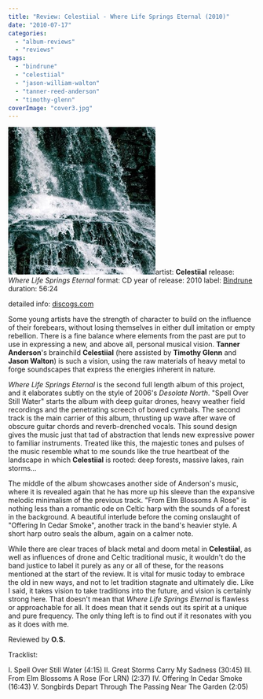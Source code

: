 ```yaml
---
title: "Review: Celestiial - Where Life Springs Eternal (2010)"
date: "2010-07-17"
categories: 
  - "album-reviews"
  - "reviews"
tags: 
  - "bindrune"
  - "celestiial"
  - "jason-william-walton"
  - "tanner-reed-anderson"
  - "timothy-glenn"
coverImage: "cover3.jpg"
---
```


[![](images/cover3.jpg "celestiial_wlse")](http://www.eveningoflight.nl/wordpress/wp-content/uploads/2010/07/cover3.jpg)artist: **Celestiial** release: _Where Life Springs Eternal_ format: CD year of release: 2010 label: [Bindrune](http://bindrunerecordings.com/) duration: 56:24

detailed info: [discogs.com](http://www.discogs.com/Celestiial-Where-Life-Springs-Eternal/release/2254208)

Some young artists have the strength of character to build on the influence of their forebears, without losing themselves in either dull imitation or empty rebellion. There is a fine balance where elements from the past are put to use in expressing a new, and above all, personal musical vision. **Tanner Anderson**'s brainchild **Celestiial** (here assisted by **Timothy Glenn** and **Jason Walton**) is such a vision, using the raw materials of heavy metal to forge soundscapes that express the energies inherent in nature.

_Where Life Springs Eternal_ is the second full length album of this project, and it elaborates subtly on the style of 2006's _Desolate North_. "Spell Over Still Water" starts the album with deep guitar drones, heavy weather field recordings and the penetrating screech of bowed cymbals. The second track is the main carrier of this album, thrusting up wave after wave of obscure guitar chords and reverb-drenched vocals. This sound design gives the music just that tad of abstraction that lends new expressive power to familiar instruments. Treated like this, the majestic tones and pulses of the music resemble what to me sounds like the true heartbeat of the landscape in which **Celestiial** is rooted: deep forests, massive lakes, rain storms...

The middle of the album showcases another side of Anderson's music, where it is revealed again that he has more up his sleeve than the expansive melodic minimalism of the previous track. "From Elm Blossoms A Rose" is nothing less than a romantic ode on Celtic harp with the sounds of a forest in the background. A beautiful interlude before the coming onslaught of "Offering In Cedar Smoke", another track in the band's heavier style. A short harp outro seals the album, again on a calmer note.

While there are clear traces of black metal and doom metal in **Celestiial**, as well as influences of drone and Celtic traditional music, it wouldn't do the band justice to label it purely as any or all of these, for the reasons mentioned at the start of the review. It is vital for music today to embrace the old in new ways, and not to let tradition stagnate and ultimately die. Like I said, it takes vision to take traditions into the future, and vision is certainly strong here. That doesn't mean that _Where Life Springs Eternal_ is flawless or approachable for all. It does mean that it sends out its spirit at a unique and pure frequency. The only thing left is to find out if it resonates with you as it does with me.

Reviewed by **O.S.**

Tracklist:

I. Spell Over Still Water (4:15) II. Great Storms Carry My Sadness (30:45) III. From Elm Blossoms A Rose (For LRN) (2:37) IV. Offering In Cedar Smoke (16:43) V. Songbirds Depart Through The Passing Near The Garden (2:05)
